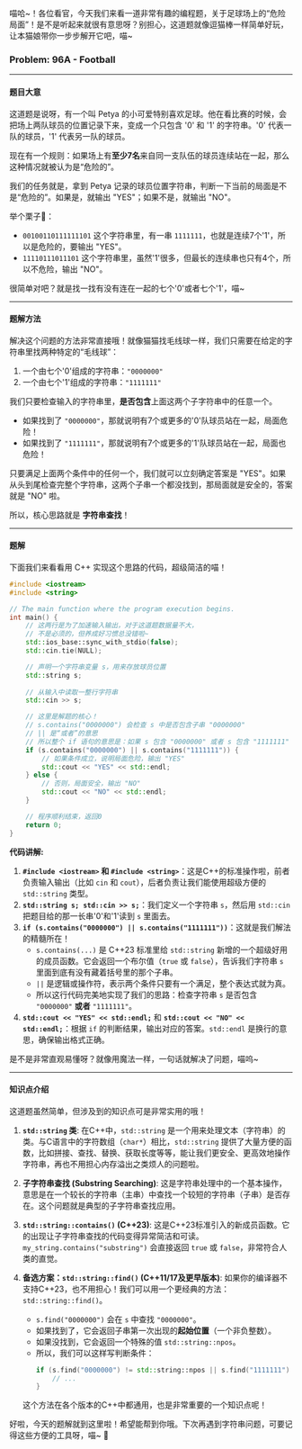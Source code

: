 喵哈~！各位看官，今天我们来看一道非常有趣的编程题，关于足球场上的“危险局面”！是不是听起来就很有意思呀？别担心，这道题就像逗猫棒一样简单好玩，让本猫娘带你一步步解开它吧，喵~

### Problem: 96A - Football

---

#### 题目大意

这道题是说呀，有一个叫 Petya 的小可爱特别喜欢足球。他在看比赛的时候，会把场上两队球员的位置记录下来，变成一个只包含 '0' 和 '1' 的字符串。'0' 代表一队的球员，'1' 代表另一队的球员。

现在有一个规则：如果场上有**至少7名**来自同一支队伍的球员连续站在一起，那么这种情况就被认为是“危险的”。

我们的任务就是，拿到 Petya 记录的球员位置字符串，判断一下当前的局面是不是“危险的”。如果是，就输出 "YES"；如果不是，就输出 "NO"。

举个栗子🌰：
-   `00100110111111101` 这个字符串里，有一串 `1111111`，也就是连续7个'1'，所以是危险的，要输出 "YES"。
-   `11110111011101` 这个字符串里，虽然'1'很多，但最长的连续串也只有4个，所以不危险，输出 "NO"。

很简单对吧？就是找一找有没有连在一起的七个'0'或者七个'1'，喵~

---

#### 题解方法

解决这个问题的方法非常直接哦！就像猫猫找毛线球一样，我们只需要在给定的字符串里找两种特定的“毛线球”：
1.  一个由七个'0'组成的字符串：`"0000000"`
2.  一个由七个'1'组成的字符串：`"1111111"`

我们只要检查输入的字符串里，**是否包含**上面这两个子字符串中的任意一个。

-   如果找到了 `"0000000"`，那就说明有7个或更多的'0'队球员站在一起，局面危险！
-   如果找到了 `"1111111"`，那就说明有7个或更多的'1'队球员站在一起，局面也危险！

只要满足上面两个条件中的任何一个，我们就可以立刻确定答案是 "YES"。如果从头到尾检查完整个字符串，这两个子串一个都没找到，那局面就是安全的，答案就是 "NO" 啦。

所以，核心思路就是 **字符串查找**！

---

#### 题解

下面我们来看看用 C++ 实现这个思路的代码，超级简洁的喵！

```cpp
#include <iostream>
#include <string>

// The main function where the program execution begins.
int main() {
    // 这两行是为了加速输入输出，对于这道题数据量不大，
    // 不是必须的，但养成好习惯总没错啦~
    std::ios_base::sync_with_stdio(false);
    std::cin.tie(NULL);

    // 声明一个字符串变量 s，用来存放球员位置
    std::string s;
    
    // 从输入中读取一整行字符串
    std::cin >> s;

    // 这里是解题的核心！
    // s.contains("0000000") 会检查 s 中是否包含子串 "0000000"
    // || 是“或者”的意思
    // 所以整个 if 语句的意思是：如果 s 包含 "0000000" 或者 s 包含 "1111111"
    if (s.contains("0000000") || s.contains("1111111")) {
        // 如果条件成立，说明局面危险，输出 "YES"
        std::cout << "YES" << std::endl;
    } else {
        // 否则，局面安全，输出 "NO"
        std::cout << "NO" << std::endl;
    }

    // 程序顺利结束，返回0
    return 0;
}
```

**代码讲解:**

1.  **`#include <iostream>` 和 `#include <string>`**：这是C++的标准操作啦，前者负责输入输出（比如 `cin` 和 `cout`），后者负责让我们能使用超级方便的 `std::string` 类型。
2.  **`std::string s; std::cin >> s;`**：我们定义一个字符串 `s`，然后用 `std::cin` 把题目给的那一长串'0'和'1'读到 `s` 里面去。
3.  **`if (s.contains("0000000") || s.contains("1111111"))`**：这就是我们解法的精髓所在！
    *   `s.contains(...)` 是 C++23 标准里给 `std::string` 新增的一个超级好用的成员函数。它会返回一个布尔值（`true` 或 `false`），告诉我们字符串 `s` 里面到底有没有藏着括号里的那个子串。
    *   `||` 是逻辑或操作符，表示两个条件只要有一个满足，整个表达式就为真。
    *   所以这行代码完美地实现了我们的思路：检查字符串 `s` 是否包含 `"0000000"` **或者** `"1111111"`。
4.  **`std::cout << "YES" << std::endl;`** 和 **`std::cout << "NO" << std::endl;`**：根据 `if` 的判断结果，输出对应的答案。`std::endl` 是换行的意思，确保输出格式正确。

是不是非常直观易懂呀？就像用魔法一样，一句话就解决了问题，喵呜~

---

#### 知识点介绍

这道题虽然简单，但涉及到的知识点可是非常实用的哦！

1.  **`std::string` 类**:
    在C++中，`std::string` 是一个用来处理文本（字符串）的类。与C语言中的字符数组（`char*`）相比，`std::string` 提供了大量方便的函数，比如拼接、查找、替换、获取长度等等，能让我们更安全、更高效地操作字符串，再也不用担心内存溢出之类烦人的问题啦。

2.  **子字符串查找 (Substring Searching)**:
    这是字符串处理中的一个基本操作，意思是在一个较长的字符串（主串）中查找一个较短的字符串（子串）是否存在。这个问题就是典型的子字符串查找应用。

3.  **`std::string::contains()` (C++23)**:
    这是C++23标准引入的新成员函数。它的出现让子字符串查找的代码变得异常简洁和可读。`my_string.contains("substring")` 会直接返回 `true` 或 `false`，非常符合人类的直觉。

4.  **备选方案：`std::string::find()` (C++11/17及更早版本)**:
    如果你的编译器不支持C++23，也不用担心！我们可以用一个更经典的方法：`std::string::find()`。
    *   `s.find("0000000")` 会在 `s` 中查找 `"0000000"`。
    *   如果找到了，它会返回子串第一次出现的**起始位置**（一个非负整数）。
    *   如果没找到，它会返回一个特殊的值 `std::string::npos`。
    *   所以，我们可以这样写判断条件：
        ```cpp
        if (s.find("0000000") != std::string::npos || s.find("1111111") != std::string::npos) {
            // ...
        }
        ```
    这个方法在各个版本的C++中都通用，也是非常重要的一个知识点呢！

好啦，今天的题解就到这里啦！希望能帮到你哦。下次再遇到字符串问题，可要记得这些方便的工具呀，喵~ 🐾